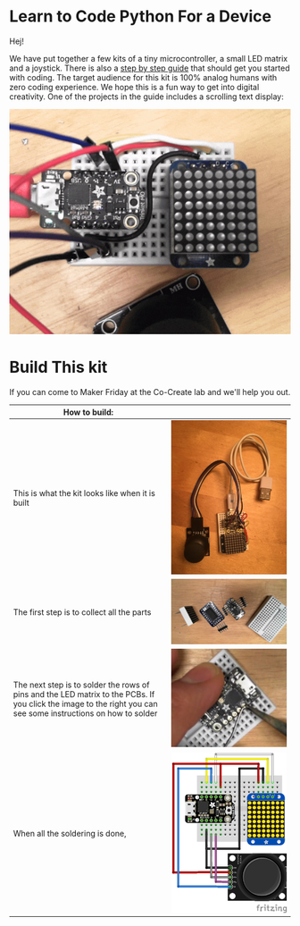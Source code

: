 # Learn to Code Python For a Device
Hej!

We have put together a few kits of a tiny microcontroller, a small LED matrix and a joystick.
There is also a [step by step guide](https://github.com/IKEAmaker/LearnPython4Devices/raw/master/Docs/LearnToCode-CompleteGuide.pdf) that should get you started with coding.
The target audience for this kit is 100% analog humans with zero coding experience.
We hope this is a fun way to get into digital creativity.
One of the projects in the guide includes a scrolling text display:

![The Kit](https://raw.githubusercontent.com/IKEAmaker/LearnPython4Devices/master/Media/Scroll.gif)

# Build This kit
If you can come to Maker Friday at the Co-Create lab and we'll help you out.

| How to build: |               | 
| ------------- |:-------------:|
|This is what the kit looks like when it is built|  ![Soldering](https://raw.githubusercontent.com/IKEAmaker/LearnPython4Devices/master/Media/WholeKit.JPG)|
| The first step is to collect all the parts |![Soldering](https://raw.githubusercontent.com/IKEAmaker/LearnPython4Devices/master/Media/WiringUp_1.jpg)|
| The next step is to solder the rows of pins and the LED matrix to the PCBs. If you click the image to the right you can see some instructions on how to solder  |[![Soldering](https://raw.githubusercontent.com/IKEAmaker/LearnPython4Devices/master/Media/Solder.png)](https://www.youtube.com/watch?v=GbWMCBHOKaM)|
| When all the soldering is done,  |![Soldering](https://raw.githubusercontent.com/IKEAmaker/LearnPython4Devices/master/Media/TinkerKit_v1_bb.png)|



